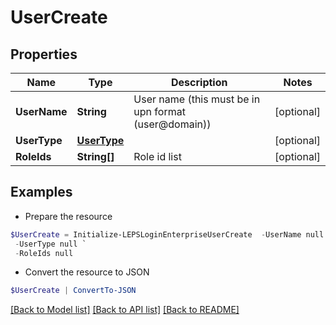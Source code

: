 # UserCreate
## Properties

Name | Type | Description | Notes
------------ | ------------- | ------------- | -------------
**UserName** | **String** | User name (this must be in upn format (user@domain)) | [optional] 
**UserType** | [**UserType**](UserType.md) |  | [optional] 
**RoleIds** | **String[]** | Role id list | [optional] 

## Examples

- Prepare the resource
```powershell
$UserCreate = Initialize-LEPSLoginEnterpriseUserCreate  -UserName null `
 -UserType null `
 -RoleIds null
```

- Convert the resource to JSON
```powershell
$UserCreate | ConvertTo-JSON
```

[[Back to Model list]](../README.md#documentation-for-models) [[Back to API list]](../README.md#documentation-for-api-endpoints) [[Back to README]](../README.md)

